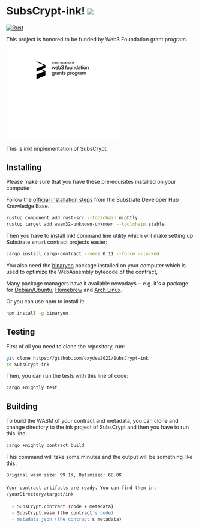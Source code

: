 # SubsCrypt-ink!  ![](https://travis-ci.org/oxydev2021/SubsCrypt-ink.svg?branch=main)

[![Rust](https://github.com/oxydev/SubsCrypt-ink/actions/workflows/rust.yml/badge.svg)](https://github.com/oxydev/SubsCrypt-ink/actions/workflows/rust.yml)

This project is honored to be funded by Web3 Foundation grant program. 


<img src="https://github.com/oxydev/SubsCrypt-docs/raw/master/images/web3%20foundation_grants_badge_black.png" width="300"/> <img src="https://github.com/oxydev/SubsCrypt-docs/raw/master/images/web3%20foundation_grants_badge_white.png" width="300"/> 

This is ink! implementation of SubsCrypt.

## Installing

Please make sure that you have these prerequisites installed on your computer:

Follow the [official installation steps](https://substrate.dev/docs/en/knowledgebase/getting-started/) from the Substrate Developer Hub Knowledge Base.

```bash
rustup component add rust-src --toolchain nightly
rustup target add wasm32-unknown-unknown --toolchain stable
```

Then you have to install ink! command line utility which will make setting up Substrate smart contract projects easier:

```bash
cargo install cargo-contract --vers 0.11 --force --locked
```

You also need the [binaryen](https://github.com/WebAssembly/binaryen) package installed on your computer which is used to optimize the WebAssembly bytecode of the contract, 

Many package managers have it available nowadays ‒ e.g. it's a package for [Debian/Ubuntu](https://tracker.debian.org/pkg/binaryen), [Homebrew](https://formulae.brew.sh/formula/binaryen) and [Arch Linux](https://archlinux.org/packages/community/x86_64/binaryen/).

Or you can use npm to install it:

```bash
npm install -g binaryen
```

## Testing

First of all you need to clone the repository, run:

```bash
git clone https://github.com/oxydev2021/SubsCrypt-ink
cd SubsCrypt-ink
```

Then, you can run the tests with this line of code:

```bash
cargo +nightly test
```

## Building

To build the WASM of your contract and metadata, you can clone and change directory to the ink project of SubsCrypt and then you have to run this line:

```bash
cargo +nightly contract build
```

This command will take some minutes and the output will be something like this:

```bash
Original wasm size: 99.1K, Optimized: 68.0K

Your contract artifacts are ready. You can find them in:
/yourDirectory/target/ink

  - SubsCrypt.contract (code + metadata)
  - SubsCrypt.wasm (the contract's code)
  - metadata.json (the contract's metadata)
```

